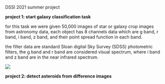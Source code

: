 DSSI 2021 summer project <br>

**project 1: start galaxy classification task**<br>

for this task we were given 50,000 images of star or galaxy crop images from astronomy data, each object has 8 channels data which are g band, r band, i band, z band, and their point spread function in each band. <br>

the filter data are standard Sloan digital Sky Survey (SDSS) photometric filters, the g band and r band are considered visual spectrum, where i band and z band are in the near infrared spectrum.<br>

![](https://github.com/ethanahlquist/DSSI_Asteroid_Object_Detection/blob/main/img/SDSS.jpg)




**project 2: detect asteroids from difference images**<br>
